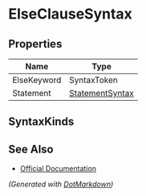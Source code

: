 # ElseClauseSyntax

## Properties

| Name        | Type                                  |
| ----------- | ------------------------------------- |
| ElseKeyword | SyntaxToken                           |
| Statement   | [StatementSyntax](StatementSyntax.md) |

## SyntaxKinds

## See Also

* [Official Documentation](https://docs.microsoft.com/en-us/dotnet/api/microsoft.codeanalysis.csharp.syntax.elseclausesyntax)


*\(Generated with [DotMarkdown](http://github.com/JosefPihrt/DotMarkdown)\)*